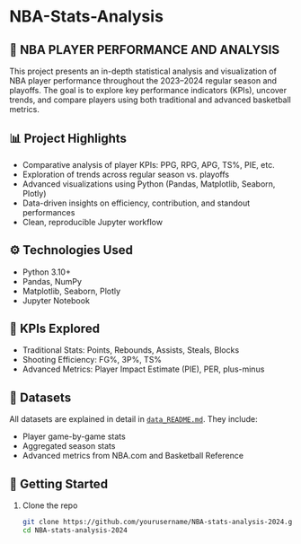 # NBA-Stats-Analysis

## 🏀 NBA PLAYER PERFORMANCE AND ANALYSIS

This project presents an in-depth statistical analysis and visualization of NBA player performance throughout the 2023–2024 regular season and playoffs. The goal is to explore key performance indicators (KPIs), uncover trends, and compare players using both traditional and advanced basketball metrics.

## 📊 Project Highlights

- Comparative analysis of player KPIs: PPG, RPG, APG, TS%, PIE, etc.
- Exploration of trends across regular season vs. playoffs
- Advanced visualizations using Python (Pandas, Matplotlib, Seaborn, Plotly)
- Data-driven insights on efficiency, contribution, and standout performances
- Clean, reproducible Jupyter workflow


## ⚙️ Technologies Used

- Python 3.10+
- Pandas, NumPy
- Matplotlib, Seaborn, Plotly
- Jupyter Notebook

## 📌 KPIs Explored

- Traditional Stats: Points, Rebounds, Assists, Steals, Blocks
- Shooting Efficiency: FG%, 3P%, TS%
- Advanced Metrics: Player Impact Estimate (PIE), PER, plus-minus

## 📂 Datasets

All datasets are explained in detail in [`data_README.md`](./data_README.md). They include:
- Player game-by-game stats
- Aggregated season stats
- Advanced metrics from NBA.com and Basketball Reference

## 🚀 Getting Started

1. Clone the repo  
   ```bash
   git clone https://github.com/yourusername/NBA-stats-analysis-2024.git
   cd NBA-stats-analysis-2024


